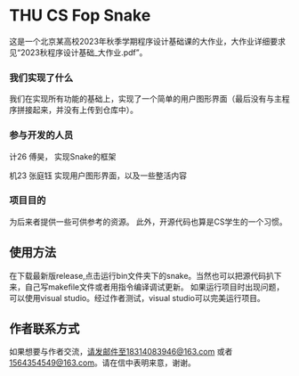 # THU CS Fop Snake

这是一个北京某高校2023年秋季学期程序设计基础课的大作业，大作业详细要求见“2023秋程序设计基础_大作业.pdf”。

### 我们实现了什么

我们在实现所有功能的基础上，实现了一个简单的用户图形界面（最后没有与主程序拼接起来，并没有上传到仓库中）。

### 参与开发的人员

计26 傅昊， 实现Snake的框架

机23 张庭钰 实现用户图形界面，以及一些整活内容

### 项目目的

为后来者提供一些可供参考的资源。 此外，开源代码也算是CS学生的一个习惯。

## 使用方法

在下载最新版release,点击运行bin文件夹下的snake。当然也可以把源代码扒下来，自己写makefile文件或者用指令编译调试更新。
如果运行项目时出现问题，可以使用visual studio。经过作者测试，visual studio可以完美运行项目。

## 作者联系方式

如果想要与作者交流，请发邮件至18314083946@163.com 或者 1564354549@163.com。请在信中表明来意，谢谢。
